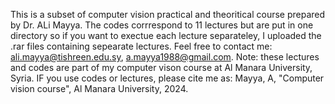 This is a subset of computer vision practical and theoritical course prepared by Dr. ALi Mayya. 
The codes corrrespond to 11 lectures but are put in one directory so if you want to exectue each lecture separateley, I uploaded the .rar files containing sepearate lectures.
Feel free to contact me: ali.mayya@tishreen.edu.sy, a.mayya1988@gmail.com.
Note: these lectures and codes are part of my computer vison course at Al Manara University, Syria.
IF you use codes or lectures, please cite me as:
Mayya, A, "Computer vision course", Al Manara University, 2024.
